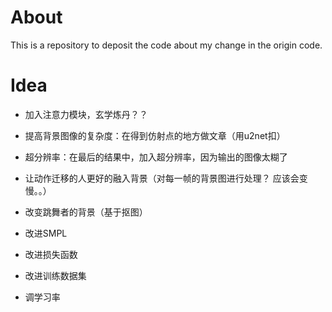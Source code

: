 

# About

This is a repository to deposit the code about my change in the origin code.

# Idea

- 加入注意力模块，玄学炼丹？？

- 提高背景图像的复杂度：在得到仿射点的地方做文章（用u2net扣）

- 超分辨率：在最后的结果中，加入超分辨率，因为输出的图像太糊了

- 让动作迁移的人更好的融入背景（对每一帧的背景图进行处理？ 应该会变慢。。）

- 改变跳舞者的背景（基于抠图）

- 改进SMPL

- 改进损失函数

- 改进训练数据集

- 调学习率

  

